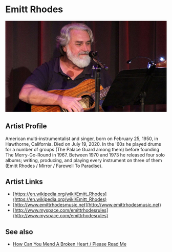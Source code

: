 # Emitt Rhodes

![](../../assets/artists/Emitt_Rhodes.png)

## Artist Profile

American multi-instrumentalist and singer, born on February 25, 1950, in Hawthorne, California. Died on July 19, 2020.
In the '60s he played drums for a number of groups (The Palace Guard among them) before founding The Merry-Go-Round in 1967.
Between 1970 and 1973 he released four solo albums; writing, producing, and playing every instrument on three of them (Emitt Rhodes / Mirror / Farewell To Paradise).

## Artist Links

- [https://en.wikipedia.org/wiki/Emitt_Rhodes](https://en.wikipedia.org/wiki/Emitt_Rhodes)
- [http://www.emittrhodesmusic.net](http://www.emittrhodesmusic.net)
- [http://www.myspace.com/emittrhodesrules](http://www.myspace.com/emittrhodesrules)


## See also

- [How Can You Mend A Broken Heart / Please Read Me](How_Can_You_Mend_A_Broken_Heart_-_Please_Read_Me.md)

